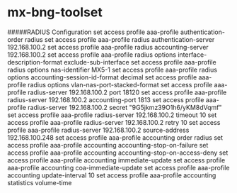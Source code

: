 # mx-bng-toolset





#####RADIUS Configuration
set access profile aaa-profile authentication-order radius
set access profile aaa-profile radius authentication-server 192.168.100.2
set access profile aaa-profile radius accounting-server 192.168.100.2
set access profile aaa-profile radius options interface-description-format exclude-sub-interface
set access profile aaa-profile radius options nas-identifier MX5-1
set access profile aaa-profile radius options accounting-session-id-format decimal
set access profile aaa-profile radius options vlan-nas-port-stacked-format
set access profile aaa-profile radius-server 192.168.100.2 port 18120
set access profile aaa-profile radius-server 192.168.100.2 accounting-port 1813
set access profile aaa-profile radius-server 192.168.100.2 secret "$9$G5jkmz39O1h6/yKM8dVqmf"
set access profile aaa-profile radius-server 192.168.100.2 timeout 10
set access profile aaa-profile radius-server 192.168.100.2 retry 10
set access profile aaa-profile radius-server 192.168.100.2 source-address 192.168.100.248
set access profile aaa-profile accounting order radius
set access profile aaa-profile accounting accounting-stop-on-failure
set access profile aaa-profile accounting accounting-stop-on-access-deny
set access profile aaa-profile accounting immediate-update
set access profile aaa-profile accounting coa-immediate-update
set access profile aaa-profile accounting update-interval 10
set access profile aaa-profile accounting statistics volume-time
